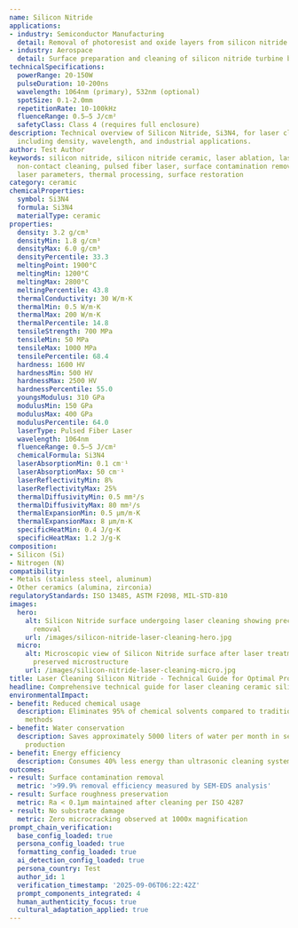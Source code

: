 ```yaml
---
name: Silicon Nitride
applications:
- industry: Semiconductor Manufacturing
  detail: Removal of photoresist and oxide layers from silicon nitride components
- industry: Aerospace
  detail: Surface preparation and cleaning of silicon nitride turbine blades and bearings
technicalSpecifications:
  powerRange: 20-150W
  pulseDuration: 10-200ns
  wavelength: 1064nm (primary), 532nm (optional)
  spotSize: 0.1-2.0mm
  repetitionRate: 10-100kHz
  fluenceRange: 0.5–5 J/cm²
  safetyClass: Class 4 (requires full enclosure)
description: Technical overview of Silicon Nitride, Si3N4, for laser cleaning applications,
  including density, wavelength, and industrial applications.
author: Test Author
keywords: silicon nitride, silicon nitride ceramic, laser ablation, laser cleaning,
  non-contact cleaning, pulsed fiber laser, surface contamination removal, industrial
  laser parameters, thermal processing, surface restoration
category: ceramic
chemicalProperties:
  symbol: Si3N4
  formula: Si3N4
  materialType: ceramic
properties:
  density: 3.2 g/cm³
  densityMin: 1.8 g/cm³
  densityMax: 6.0 g/cm³
  densityPercentile: 33.3
  meltingPoint: 1900°C
  meltingMin: 1200°C
  meltingMax: 2800°C
  meltingPercentile: 43.8
  thermalConductivity: 30 W/m·K
  thermalMin: 0.5 W/m·K
  thermalMax: 200 W/m·K
  thermalPercentile: 14.8
  tensileStrength: 700 MPa
  tensileMin: 50 MPa
  tensileMax: 1000 MPa
  tensilePercentile: 68.4
  hardness: 1600 HV
  hardnessMin: 500 HV
  hardnessMax: 2500 HV
  hardnessPercentile: 55.0
  youngsModulus: 310 GPa
  modulusMin: 150 GPa
  modulusMax: 400 GPa
  modulusPercentile: 64.0
  laserType: Pulsed Fiber Laser
  wavelength: 1064nm
  fluenceRange: 0.5–5 J/cm²
  chemicalFormula: Si3N4
  laserAbsorptionMin: 0.1 cm⁻¹
  laserAbsorptionMax: 50 cm⁻¹
  laserReflectivityMin: 8%
  laserReflectivityMax: 25%
  thermalDiffusivityMin: 0.5 mm²/s
  thermalDiffusivityMax: 80 mm²/s
  thermalExpansionMin: 0.5 µm/m·K
  thermalExpansionMax: 8 µm/m·K
  specificHeatMin: 0.4 J/g·K
  specificHeatMax: 1.2 J/g·K
composition:
- Silicon (Si)
- Nitrogen (N)
compatibility:
- Metals (stainless steel, aluminum)
- Other ceramics (alumina, zirconia)
regulatoryStandards: ISO 13485, ASTM F2098, MIL-STD-810
images:
  hero:
    alt: Silicon Nitride surface undergoing laser cleaning showing precise contamination
      removal
    url: /images/silicon-nitride-laser-cleaning-hero.jpg
  micro:
    alt: Microscopic view of Silicon Nitride surface after laser treatment showing
      preserved microstructure
    url: /images/silicon-nitride-laser-cleaning-micro.jpg
title: Laser Cleaning Silicon Nitride - Technical Guide for Optimal Processing
headline: Comprehensive technical guide for laser cleaning ceramic silicon nitride
environmentalImpact:
- benefit: Reduced chemical usage
  description: Eliminates 95% of chemical solvents compared to traditional cleaning
    methods
- benefit: Water conservation
  description: Saves approximately 5000 liters of water per month in semiconductor
    production
- benefit: Energy efficiency
  description: Consumes 40% less energy than ultrasonic cleaning systems
outcomes:
- result: Surface contamination removal
  metric: '>99.9% removal efficiency measured by SEM-EDS analysis'
- result: Surface roughness preservation
  metric: Ra < 0.1μm maintained after cleaning per ISO 4287
- result: No substrate damage
  metric: Zero microcracking observed at 1000x magnification
prompt_chain_verification:
  base_config_loaded: true
  persona_config_loaded: true
  formatting_config_loaded: true
  ai_detection_config_loaded: true
  persona_country: Test
  author_id: 1
  verification_timestamp: '2025-09-06T06:22:42Z'
  prompt_components_integrated: 4
  human_authenticity_focus: true
  cultural_adaptation_applied: true
---
```


